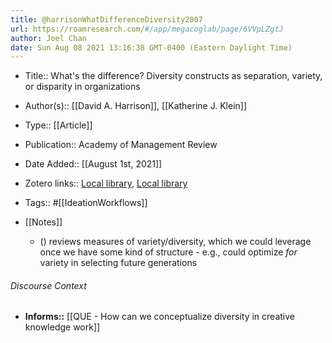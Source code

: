 ```yaml
---
title: @harrisonWhatDifferenceDiversity2007
url: https://roamresearch.com/#/app/megacoglab/page/6VVpLZgtJ
author: Joel Chan
date: Sun Aug 08 2021 13:16:38 GMT-0400 (Eastern Daylight Time)
---
```


- Title:: What's the difference? Diversity constructs as separation, variety, or disparity in organizations
- Author(s):: [[David A. Harrison]], [[Katherine J. Klein]]
- Type:: [[Article]]
- Publication:: Academy of Management Review
- Date Added:: [[August 1st, 2021]]
- Zotero links:: [Local library](zotero://select/groups/2451508/items/FZYVT5P8), [Local library](https://www.zotero.org/groups/2451508/items/FZYVT5P8)
- Tags:: #[[IdeationWorkflows]]
- [[Notes]]

    - () reviews measures of variety/diversity, which we could leverage once we have some kind of structure - e.g., could optimize *for* variety in selecting future generations

###### Discourse Context

- **Informs::** [[QUE - How can we conceptualize diversity in creative knowledge work]]
